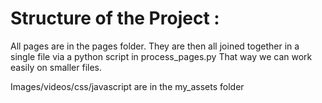 # Structure of the Project :
All pages are in the pages folder. They are then all joined together in a single file via a python script in process_pages.py
That way we can work easily on smaller files.

Images/videos/css/javascript are in the my_assets folder

